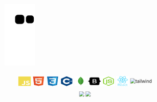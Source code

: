 <!-- ### Hi there 👋 -->

<!-- **samarjit-singh/samarjit-singh** is a ✨ _special_ ✨ repository because its `README.md` (this file) appears on your GitHub profile.

Here are some ideas to get you started:

- 🔭 I’m currently working on ...
- 🌱 I’m currently learning ...
- 👯 I’m looking to collaborate on ...
- 🤔 I’m looking for help with ...
- 💬 Ask me about ...
- 📫 How to reach me: ...
- 😄 Pronouns: ...
- ⚡ Fun fact: ... -->

![snake gif](https://github.com/samarjit-singh/samarjit-singh/blob/output/github-contribution-grid-snake.svg)

<div align="center" style="display: inline_block"><br>
  <img align="center" alt="Rafa-Js" height="30" width="40" src="https://raw.githubusercontent.com/devicons/devicon/master/icons/javascript/javascript-plain.svg">
  <img align="center" alt="Rafa-HTML" height="30" width="40" src="https://raw.githubusercontent.com/devicons/devicon/master/icons/html5/html5-original.svg">
  <img align="center" alt="Rafa-CSS" height="30" width="40" src="https://raw.githubusercontent.com/devicons/devicon/master/icons/css3/css3-original.svg">
  <img align="center" alt="Rafa-Js" height="30" width="40" src="https://raw.githubusercontent.com/devicons/devicon/master/icons/cplusplus/cplusplus-plain.svg">
  <img align="center" alt="Rafa-Js" height="30" width="40" src="https://raw.githubusercontent.com/devicons/devicon/master/icons/mongodb/mongodb-original.svg">
  <img align="center" alt="Rafa-Js" height="30" width="40" src="https://raw.githubusercontent.com/devicons/devicon/master/icons/bootstrap/bootstrap-plain.svg">
  <img align="center" alt="Rafa-Js" height="30" width="40" src="https://raw.githubusercontent.com/devicons/devicon/master/icons/nodejs/nodejs-plain.svg">
  <img align="center" alt="Rafa-Js"  height="31" width="40" src="https://raw.githubusercontent.com/devicons/devicon/master/icons/react/react-original-wordmark.svg"/>
  <img height="41" width="40" align="center" src="https://www.vectorlogo.zone/logos/tailwindcss/tailwindcss-icon.svg" alt="tailwind" width="40" height="40"/> 
</div>

<div>
  <br>
</div>

<div align="center">
  <img height="180em" src="https://github-readme-stats.vercel.app/api/top-langs/?username=samarjit-singh&layout=compact&langs_count=7&theme=dracula"/>
  <img height="180em" src="https://github-readme-stats.vercel.app/api?username=samarjit-singh&show_icons=true&theme=dracula&include_all_commits=true&count_private=true"/>
</div>
  
  <!-- https://pastebin.com/FX8wQpxc -->
  

 
